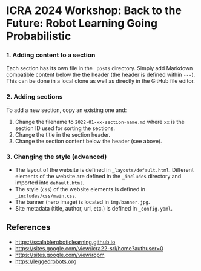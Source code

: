 # ICRA 2024 Workshop: Back to the Future: Robot Learning Going Probabilistic

### 1. Adding content to a section

Each section has its own file in the `_posts` directory. Simply add Markdown compatible content below the the header (the header is defined within `---`).
This can be done in a local clone as well as directly in the GitHub file editor.

### 2. Adding sections

To add a new section, copy an existing one and:
1. Change the filename to `2022-01-xx-section-name.md` where `xx` is the section ID used for sorting the sections.
2. Change the title in the section header.
3. Change the section content below the header (see above).

### 3. Changing the style (advanced)

* The layout of the website is defined in `_layouts/default.html`. Different elements of the website are defined in the `_includes` directory and imported into `default.html`.
* The style (`css`) of the website elements is defined in `_includes/css/main.css`.
* The banner (hero image) is located in `img/banner.jpg`.
* Site metadata (title, author, url, etc.) is defined in `_config.yaml`.

## References
* https://scalableroboticlearning.github.io
* https://sites.google.com/view/icra22-srl/home?authuser=0
* https://sites.google.com/view/ropm
* https://leggedrobots.org

